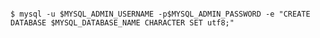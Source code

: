 <!-- layout:code post: database-backup_mysql -->

```

$ mysql -u $MYSQL_ADMIN_USERNAME -p$MYSQL_ADMIN_PASSWORD -e "CREATE DATABASE $MYSQL_DATABASE_NAME CHARACTER SET utf8;"

```
